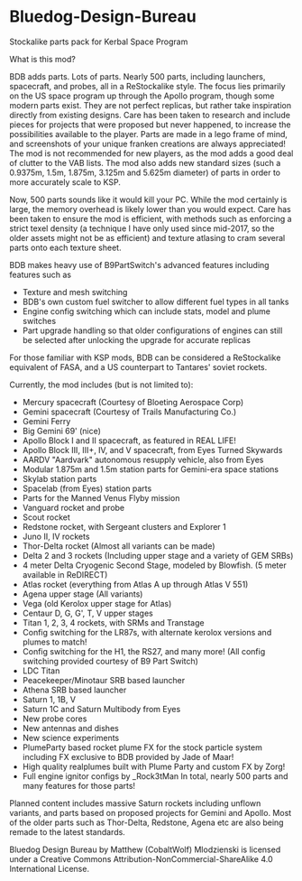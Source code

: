 # Bluedog-Design-Bureau
Stockalike parts pack for Kerbal Space Program

What is this mod?

BDB adds parts. Lots of parts. Nearly 500 parts, including launchers, spacecraft, and probes, all in a ReStockalike style. The focus lies primarily on the US space program up through the Apollo program, though some modern parts exist. They are not perfect replicas, but rather take inspiration directly from existing designs. Care has been taken to research and include pieces for projects that were proposed but never happened, to increase the possibilities available to the player. Parts are made in a lego frame of mind, and screenshots of your unique franken creations are always appreciated! The mod is not recommended for new players, as the mod adds a good deal of clutter to the VAB lists. The mod also adds new standard sizes (such a 0.9375m, 1.5m, 1.875m, 3.125m and 5.625m diameter) of parts in order to more accurately scale to KSP.

Now, 500 parts sounds like it would kill your PC. While the mod certainly is large, the memory overhead is likely lower than you would expect. Care has been taken to ensure the mod is efficient, with methods such as enforcing a strict texel density (a technique I have only used since mid-2017, so the older assets might not be as efficient) and texture atlasing to cram several parts onto each texture sheet.

BDB makes heavy use of B9PartSwitch's advanced features including features such as
- Texture and mesh switching
- BDB's own custom fuel switcher to allow different fuel types in all tanks
- Engine config switching which can include stats, model and plume switches
- Part upgrade handling so that older configurations of engines can still be selected after unlocking the upgrade for accurate replicas

For those familiar with KSP mods, BDB can be considered a ReStockalike equivalent of FASA, and a US counterpart to Tantares' soviet rockets.

Currently, the mod includes (but is not limited to):
- Mercury spacecraft (Courtesy of Bloeting Aerospace Corp)
- Gemini spacecraft (Courtesy of Trails Manufacturing Co.)
- Gemini Ferry
- Big Gemini 69' (nice)
- Apollo Block I and II spacecraft, as featured in REAL LIFE!
- Apollo Block III, III+, IV, and V spacecraft, from Eyes Turned Skywards
- AARDV "Aardvark" autonomous resupply vehicle, also from Eyes
- Modular 1.875m and 1.5m station parts for Gemini-era space stations
- Skylab station parts
- Spacelab (from Eyes) station parts
- Parts for the Manned Venus Flyby mission
- Vanguard rocket and probe
- Scout rocket
- Redstone rocket, with Sergeant clusters and Explorer 1
- Juno II, IV rockets
- Thor-Delta rocket (Almost all variants can be made)
- Delta 2 and 3 rockets (Including upper stage and a variety of GEM SRBs)
- 4 meter Delta Cryogenic Second Stage, modeled by Blowfish. (5 meter available in ReDIRECT)
- Atlas rocket (everything from Atlas A up through Atlas V 551)
- Agena upper stage (All variants)
- Vega (old Kerolox upper stage for Atlas)
- Centaur D, G, G', T, V upper stages
- Titan 1, 2, 3, 4 rockets, with SRMs and Transtage
- Config switching for the LR87s, with alternate kerolox versions and plumes to match!
- Config switching for the H1, the RS27, and many more! (All config switching provided courtesy of B9 Part Switch)
- LDC Titan
- Peacekeeper/Minotaur SRB based launcher
- Athena SRB based launcher
- Saturn 1, 1B, V
- Saturn 1C and Saturn Multibody from Eyes
- New probe cores
- New antennas and dishes
- New science experiments
- PlumeParty based rocket plume FX for the stock particle system including FX exclusive to BDB provided by Jade of Maar!
- High quality realplumes built with Plume Party and custom FX by Zorg!
- Full engine ignitor configs by _Rock3tMan
In total, nearly 500 parts and many features for those parts!

Planned content includes massive Saturn rockets including unflown variants, and parts based on proposed projects for Gemini and Apollo. Most of the older parts such as Thor-Delta, Redstone, Agena etc are also being remade to the latest standards.


Bluedog Design Bureau by Matthew (CobaltWolf) Mlodzienski is licensed under a Creative Commons Attribution-NonCommercial-ShareAlike 4.0 International License.
